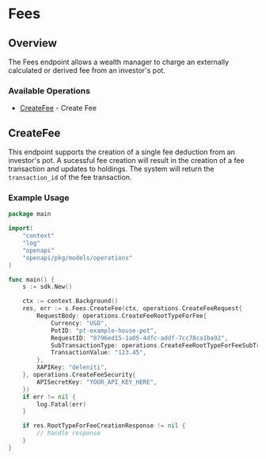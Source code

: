 # Fees

## Overview

<!-- <div class="warning" style='padding:0.1em; background-color:#FEEFB3; color:#9F6000;'>
    <span>
        <p style='margin-top:0.9em;margin-bottom:0.9em;margin-left:1em; text-align:left'>
            <b>ⓘ</b> This feature is currently in BETA mode
        </p>
    </span>
</div>

The Fees endpoints allow a wealth manager to manage fees in terms of creating and charging an external fee or retrieving information on fee configurations setup in the system for recurring fee computations. -->

The Fees endpoint allows a wealth manager to charge an externally calculated or derived fee from an investor's pot.

### Available Operations

* [CreateFee](#createfee) - Create Fee

## CreateFee

This endpoint supports the creation of a single fee deduction from an investor's pot. A sucessful fee creation will result in the creation of a fee transaction and updates to holdings. The system will return the `transaction_id` of the fee transaction.

### Example Usage

```go
package main

import(
	"context"
	"log"
	"openapi"
	"openapi/pkg/models/operations"
)

func main() {
    s := sdk.New()

    ctx := context.Background()
    res, err := s.Fees.CreateFee(ctx, operations.CreateFeeRequest{
        RequestBody: operations.CreateFeeRootTypeForFee{
            Currency: "USD",
            PotID: "pt-example-house-pot",
            RequestID: "8796ed15-1a05-4dfc-addf-7cc78ca1ba92",
            SubTransactionType: operations.CreateFeeRootTypeForFeeSubTransactionTypeEnumCustodyFees,
            TransactionValue: "123.45",
        },
        XAPIKey: "deleniti",
    }, operations.CreateFeeSecurity{
        APISecretKey: "YOUR_API_KEY_HERE",
    })
    if err != nil {
        log.Fatal(err)
    }

    if res.RootTypeForFeeCreationResponse != nil {
        // handle response
    }
}
```
